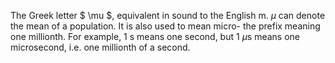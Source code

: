 The Greek letter $ \mu $, equivalent in sound to the English m. $\mu$
can denote the mean of a population. It is also used to mean micro- the
prefix meaning one millionth. For example, 1 s means one second, but 1
$\mu$s means one microsecond, i.e. one millionth of a second.
